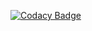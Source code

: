 [![Codacy Badge](https://app.codacy.com/project/badge/Grade/f86c4656bb094e44ac49de96d7b70564)](https://www.codacy.com/gh/Rohankumarhubballi07/M2-EmbSys/dashboard?utm_source=github.com&amp;utm_medium=referral&amp;utm_content=Rohankumarhubballi07/M2-EmbSys&amp;utm_campaign=Badge_Grade)

